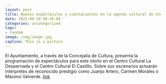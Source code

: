 ```yaml
---
layout: post
title: Nuevos espectáculos y cuentacuentos en la agenda cultural de otoño
date: 2025-09-10 08:26:04
categories: uncategorized
tags:
- random
image: /img/image.jpg
caption: This is a picture
---
```

El Ayuntamiento, a través de la Concejalía de Cultura, presenta la programación de espectáculos para este otoño en el Centro Cultural La Despernada y el Centro Cultural El Castillo. Sobre sus escenarios actuarán intérpretes de reconocido prestigio como Juanjo Artero, Carmen Morales o Máximo Valverde.  [link](https://www.ayto-villacanada.es/noticias/nuevos-espectaculos-y-cuentacuentos-en-la-agenda-cultural-de-otono/)
